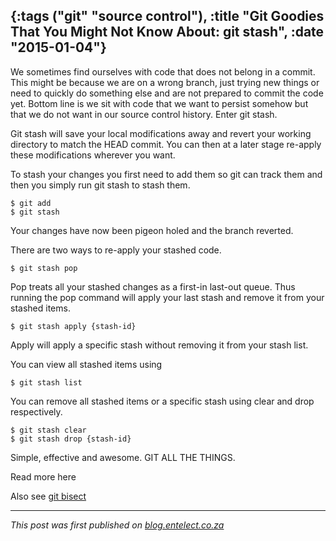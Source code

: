{:tags ("git" "source control"), :title "Git Goodies That You Might Not Know About: git stash", :date "2015-01-04"}
-----
We sometimes find ourselves with code that does not belong in a commit. This might be because we are on a wrong branch, just trying new things or need to quickly do something else and are not prepared to commit the code yet. Bottom line is we sit with code that we want to persist somehow but that we do not want in our source control history. Enter git stash.

Git stash will save your local modifications away and revert your working directory to match the HEAD commit. You can then at a later stage re-apply these modifications wherever you want.

To stash your changes you first need to add them so git can track them and then you simply run git stash to stash them.
<pre><code class="language-css">$ git add
$ git stash</code></pre>

Your changes have now been pigeon holed and the branch reverted.

There are two ways to re-apply your stashed code. 

<pre><code class="language-bash">$ git stash pop</code></pre>
Pop treats all your stashed changes as a first-in last-out queue. Thus running the pop command will apply your last stash and remove it from your stashed items.

<pre><code class="language-bash">$ git stash apply {stash-id}</code></pre>
Apply will apply a specific stash without removing it from your stash list. 

You can view all stashed items using

<pre><code class="language-bash">$ git stash list</code></pre>
You can remove all stashed items or a specific stash using clear and drop respectively.

<pre><code class="language-bash">$ git stash clear
$ git stash drop {stash-id}</code></pre>
Simple, effective and awesome. GIT ALL THE THINGS.

Read more here

Also see [git bisect](/git-bisect/)
___
*This post was first published on [blog.entelect.co.za](http://blog.entelect.co.za/home)*

<a href="http://www.codeproject.com/script/Articles/BlogFeedList.aspx?amid=8804440" rel="tag" style="display:none">CodeProject</a>